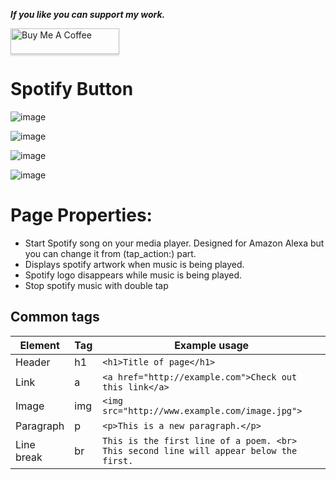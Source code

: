 _**If you like you can support my work.**_

<a href="https://www.buymeacoffee.com/berkansezer" target="_blank"><img src="https://www.buymeacoffee.com/assets/img/custom_images/orange_img.png" alt="Buy Me A Coffee" style="height: 41px !important;width: 174px !important;box-shadow: 0px 3px 2px 0px rgba(190, 190, 190, 0.5) !important;-webkit-box-shadow: 0px 3px 2px 0px rgba(190, 190, 190, 0.5) !important;" ></a> 

# Spotify Button 

![image](https://user-images.githubusercontent.com/84282504/204285116-301f9fa1-5ff8-4da6-ad1d-0521cd343b2e.png)

![image](https://user-images.githubusercontent.com/84282504/204288564-e194b83f-32c0-4b83-9bde-a5fe725b2c26.png)

![image](https://user-images.githubusercontent.com/84282504/204285163-8718c7a0-abca-4049-9d5a-b7091592789a.png)

![image](https://user-images.githubusercontent.com/84282504/204289579-e5407e5c-9e11-43a0-9e0b-9d887b2aeed9.png)

# Page Properties:

- Start Spotify song on your media player. Designed for Amazon Alexa but you can change it from (tap_action:) part. 
- Displays spotify artwork when music is being played. 
- Spotify logo disappears while music is being played.
- Stop spotify music with double tap

## Common tags

Element | Tag | Example usage
--- | --- | ---
Header | h1 | ```<h1>Title of page</h1>```
Link | a | ```<a href="http://example.com">Check out this link</a>```
Image | img | ```<img src="http://www.example.com/image.jpg">```
Paragraph | p | ```<p>This is a new paragraph.</p>```
Line break | br | ```This is the first line of a poem. <br> This second line will appear below the first. ```
